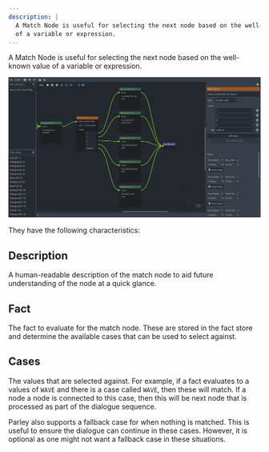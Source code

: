 ```yaml
---
description: |
  A Match Node is useful for selecting the next node based on the well-known value
  of a variable or expression.
---
```


A Match Node is useful for selecting the next node based on the well-known value
of a variable or expression.

![match-node](../../../www/static/docs/match/match_node.png)

They have the following characteristics:

## Description

A human-readable description of the match node to aid future understanding of
the node at a quick glance.

## Fact

The fact to evaluate for the match node. These are stored in the fact store and
determine the available cases that can be used to select against.

## Cases

The values that are selected against. For example, if a fact evaluates to a
values of `WAVE` and there is a case called `WAVE`, then these will match. If a
node a node is connected to this case, then this will be next node that is
processed as part of the dialogue sequence.

Parley also supports a fallback case for when nothing is matched. This is useful
to ensure the dialogue can continue in these cases. However, it is optional as
one might not want a fallback case in these situations.

